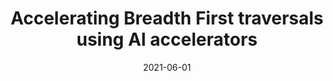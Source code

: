 ---
title: "Accelerating Breadth First traversals using AI accelerators"
collection: supervisions
excerpt: "Short description of portfolio"
permalink: /supervisions/2019-09-30-lukma
date: 2021-06-01
student: "Luk Burchard"
file: "Master_Thesis_luk.pdf"
type: "master"
uni: Technical University of Berlin
---